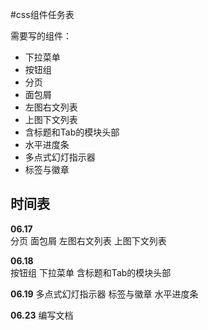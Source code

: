 #css组件任务表

需要写的组件：
* 下拉菜单
* 按钮组
* 分页
* 面包屑
* 左图右文列表
* 上图下文列表
* 含标题和Tab的模块头部
* 水平进度条
* 多点式幻灯指示器
* 标签与徽章

## 时间表
**06.17**   
分页 面包屑 左图右文列表 上图下文列表

**06.18**  
按钮组 下拉菜单 含标题和Tab的模块头部

**06.19**
多点式幻灯指示器 标签与徽章 水平进度条

**06.23**
编写文档


